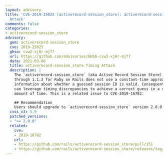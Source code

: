 ```yaml
---
layout: advisory
title: 'CVE-2019-25025 (activerecord-session_store): activerecord-session_store Timing
  Attack'
comments: false
categories:
- activerecord-session_store
advisory:
  gem: activerecord-session_store
  cve: 2019-25025
  ghsa: cvw2-xj8r-mjf7
  url: https://github.com/advisories/GHSA-cvw2-xj8r-mjf7
  date: 2021-03-08
  title: activerecord-session_store Timing Attack
  description: |
    The `activerecord-session_store` (aka Active Record Session Store) component
    through 1.1.3 for Ruby on Rails does not use a constant-time approach when delivering
    information about whether a guessed session ID is valid. Consequently, remote attackers
    can leverage timing discrepancies to achieve a correct guess in a relatively short
    amount of time. This is a related issue to CVE-2019-16782.

    ## Recommendation
    Users should upgrade to `activerecord-session_store` version 2.0.0 or later.
  cvss_v3: 5.9
  patched_versions:
  - ">= 2.0.0"
  related:
    cve:
    - 2019-16782
    url:
    - https://github.com/rails/activerecord-session_store/pull/151
    - https://github.com/rails/activerecord-session_store/releases/tag/v2.0.0
---
```

